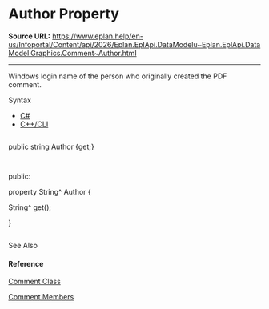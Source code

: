 # Author Property

**Source URL:** https://www.eplan.help/en-us/Infoportal/Content/api/2026/Eplan.EplApi.DataModelu~Eplan.EplApi.DataModel.Graphics.Comment~Author.html

---

Windows login name of the person who originally created the PDF comment.

Syntax

- [C#](#i-syntax-CS)
- [C++/CLI](#i-syntax-CPP2005)

```
```
public string Author {get;}
```
```

```
```
public:
property String^ Author {
   String^ get();
}
```
```



See Also

#### Reference

[Comment Class](Eplan.EplApi.DataModelu~Eplan.EplApi.DataModel.Graphics.Comment.html)
  
[Comment Members](Eplan.EplApi.DataModelu~Eplan.EplApi.DataModel.Graphics.Comment_members.html)